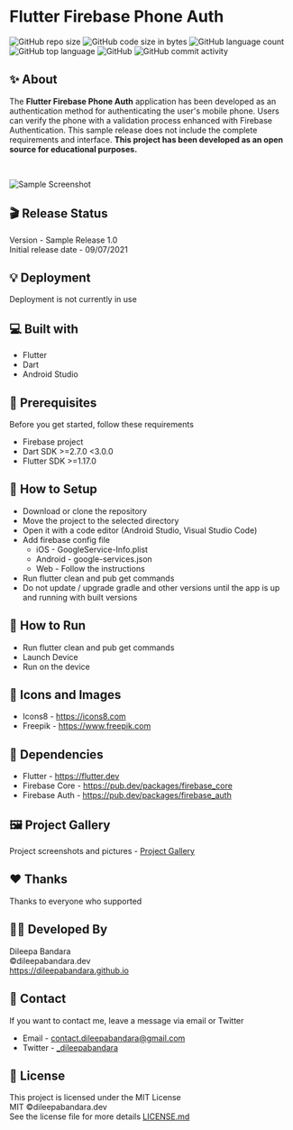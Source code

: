 # Flutter Firebase Phone Auth

![GitHub repo size](https://img.shields.io/github/repo-size/dileepabandara/flutter_firebase_phone_auth?color=red&label=repository%20size)
![GitHub code size in bytes](https://img.shields.io/github/languages/code-size/dileepabandara/flutter_firebase_phone_auth?color=red)
![GitHub language count](https://img.shields.io/github/languages/count/dileepabandara/flutter_firebase_phone_auth)
![GitHub top language](https://img.shields.io/github/languages/top/dileepabandara/flutter_firebase_phone_auth)
![GitHub](https://img.shields.io/github/license/dileepabandara/flutter_firebase_phone_auth?color=yellow)
![GitHub commit activity](https://img.shields.io/github/commit-activity/m/dileepabandara/flutter_firebase_phone_auth?color=brightgreen&label=commits)

## ✨ About

The **Flutter Firebase Phone Auth** application has been developed as an authentication method for authenticating the user's mobile phone. Users can verify the phone with a validation process enhanced with Firebase Authentication. This sample release does not include the complete requirements and interface. **This project has been developed as an open source for educational purposes.**

<br>

![Sample Screenshot](https://dileepabandara.github.io/public-images/projects/flutter-firebase-phone-auth-preview.png)

## 🎬 Release Status

Version - Sample Release 1.0  
Initial release date - 09/07/2021

## 💡 Deployment

Deployment is not currently in use

## 💻 Built with

- Flutter
- Dart
- Android Studio

## 📌 Prerequisites

Before you get started, follow these requirements

- Firebase project
- Dart SDK >=2.7.0 <3.0.0
- Flutter SDK >=1.17.0

## 🍃 How to Setup

- Download or clone the repository
- Move the project to the selected directory
- Open it with a code editor (Android Studio, Visual Studio Code)
- Add firebase config file
  - iOS - GoogleService-Info.plist
  - Android - google-services.json
  - Web - Follow the instructions
- Run flutter clean and pub get commands
- Do not update / upgrade gradle and other versions until the app is up and running with built versions

## 🚀 How to Run

- Run flutter clean and pub get commands
- Launch Device
- Run on the device

## 📸 Icons and Images

- Icons8 - https://icons8.com
- Freepik - https://www.freepik.com

## 💎 Dependencies

- Flutter - https://flutter.dev
- Firebase Core - https://pub.dev/packages/firebase_core
- Firebase Auth - https://pub.dev/packages/firebase_auth

## 🖼️ Project Gallery

Project screenshots and pictures - [Project Gallery](https://dileepabandara.github.io/project-gallery)

## ❤️ Thanks

Thanks to everyone who supported

## 👨‍💻 Developed By

Dileepa Bandara  
©dileepabandara.dev  
https://dileepabandara.github.io

## 💬 Contact

If you want to contact me, leave a message via email or Twitter

- Email - <contact.dileepabandara@gmail.com>
- Twitter - [_dileepabandara](https://twitter.com/_dileepabandara)

## 📜 License

This project is licensed under the MIT License  
MIT ©dileepabandara.dev  
See the license file for more details [LICENSE.md](https://github.com/dileepabandara/flutter_firebase_phone_auth/blob/main/LICENSE)
